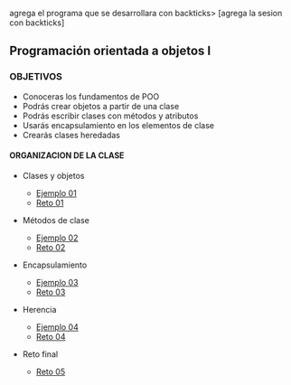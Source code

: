 
agrega el programa que se desarrollara con backticks> [agrega la sesion con backticks]  

## Programación orientada a objetos I

### OBJETIVOS 

- Conoceras los fundamentos de POO
- Podrás crear objetos a partir de una clase
- Podrás escribir clases con métodos y atributos
- Usarás encapsulamiento en los elementos de clase
- Crearás clases heredadas


#### ORGANIZACION DE LA CLASE 

- Clases y objetos

	- [Ejemplo 01](Ejemplo-01)
	- [Reto 01](Reto-01)
- Métodos de clase
	- [Ejemplo 02](Ejemplo-02)
	- [Reto 02](Reto-02)
- Encapsulamiento 
	- [Ejemplo 03](Ejemplo-03)
	- [Reto 03](Reto-03)
- Herencia
	- [Ejemplo 04](Ejemplo-04)
	- [Reto 04](Reto-04)
- Reto final
	- [Reto 05](Reto-05)

